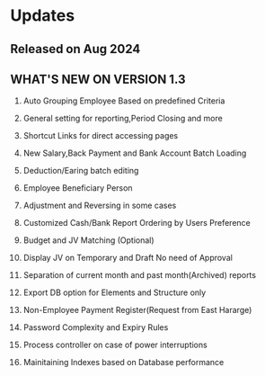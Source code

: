 # Updates
## Released on Aug 2024
## WHAT'S NEW ON VERSION 1.3

1. Auto Grouping Employee Based on predefined Criteria

2. General setting for reporting,Period Closing and more

3. Shortcut Links for direct accessing pages

4. New Salary,Back Payment and Bank Account Batch Loading

5. Deduction/Earing batch editing

6. Employee Beneficiary Person

7. Adjustment and Reversing in some cases

8. Customized Cash/Bank Report Ordering by Users Preference

9. Budget and JV Matching (Optional)

10. Display JV on Temporary and Draft No need of Approval

11. Separation of current month and past month(Archived) reports

12. Export DB option for Elements and Structure only

13. Non-Employee Payment Register(Request from East Hararge)

14. Password Complexity and Expiry Rules

15. Process controller on case of power interruptions

16. Mainitaining Indexes based on Database performance
